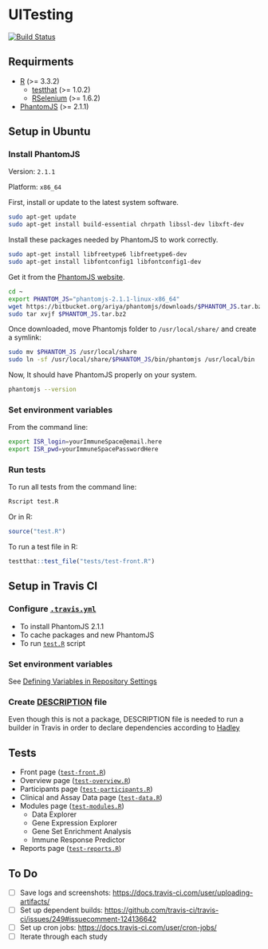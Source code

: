 # UITesting

[![Build Status](https://travis-ci.org/RGLab/UITesting.svg?branch=master)](https://travis-ci.org/RGLab/UITesting)


## Requirments

- [R](https://cran.r-project.org/) (>= 3.3.2)
    - [testthat](https://cran.r-project.org/web/packages/testthat/index.html) (>= 1.0.2)
    - [RSelenium](https://cran.r-project.org/web/packages/RSelenium/index.html) (>= 1.6.2)
- [PhantomJS](http://phantomjs.org/) (>= 2.1.1)


## Setup in Ubuntu

### Install PhantomJS

Version: `2.1.1`

Platform: `x86_64`

First, install or update to the latest system software.

```sh
sudo apt-get update
sudo apt-get install build-essential chrpath libssl-dev libxft-dev
```

Install these packages needed by PhantomJS to work correctly.

```sh
sudo apt-get install libfreetype6 libfreetype6-dev
sudo apt-get install libfontconfig1 libfontconfig1-dev
```

Get it from the [PhantomJS website](http://phantomjs.org/).

```sh
cd ~
export PHANTOM_JS="phantomjs-2.1.1-linux-x86_64"
wget https://bitbucket.org/ariya/phantomjs/downloads/$PHANTOM_JS.tar.bz2
sudo tar xvjf $PHANTOM_JS.tar.bz2
```

Once downloaded, move Phantomjs folder to `/usr/local/share/` and create a symlink:

```sh
sudo mv $PHANTOM_JS /usr/local/share
sudo ln -sf /usr/local/share/$PHANTOM_JS/bin/phantomjs /usr/local/bin
```

Now, It should have PhantomJS properly on your system.

```sh
phantomjs --version
```
	
### Set environment variables

From the command line:

```sh
export ISR_login=yourImmuneSpace@email.here
export ISR_pwd=yourImmuneSpacePasswordHere
```

### Run tests

To run all tests from the command line:

```sh
Rscript test.R
```

Or in R:

```R
source("test.R")
```

To run a test file in R:

```R
testthat::test_file("tests/test-front.R")
```


## Setup in Travis CI

### Configure [`.travis.yml`](.travis.yml)

- To install PhantomJS 2.1.1
- To cache packages and new PhantomJS
- To run [`test.R`](test.R) script

### Set environment variables

See [Defining Variables in Repository Settings](https://docs.travis-ci.com/user/environment-variables/#Defining-Variables-in-Repository-Settings)

### Create [DESCRIPTION](DESCRIPTION) file

Even though this is not a package, DESCRIPTION file is needed to run a builder in Travis in order to declare dependencies according to [Hadley](https://github.com/travis-ci/travis-ci/issues/5913#issuecomment-210733660)


## Tests

- Front page ([`test-front.R`](tests/test-front.R))
- Overview page ([`test-overview.R`](tests/test-overview.R)) 
- Participants page ([`test-participants.R`](tests/test-participants.R))
- Clinical and Assay Data page ([`test-data.R`](tests/test-data.R))
- Modules page ([`test-modules.R`](tests/test-modules.R))
    - Data Explorer
    - Gene Expression Explorer
    - Gene Set Enrichment Analysis
    - Immune Response Predictor
- Reports page ([`test-reports.R`](tests/test-reports.R))


## To Do
- [ ] Save logs and screenshots: https://docs.travis-ci.com/user/uploading-artifacts/
- [ ] Set up dependent builds: https://github.com/travis-ci/travis-ci/issues/249#issuecomment-124136642
- [ ] Set up cron jobs: https://docs.travis-ci.com/user/cron-jobs/
- [ ] Iterate through each study